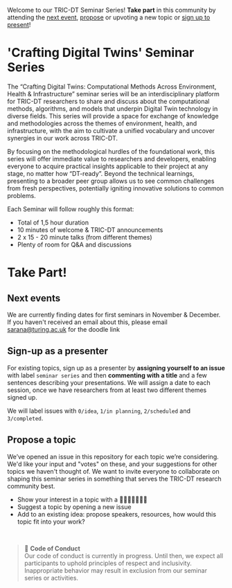 Welcome to our TRIC-DT Seminar Series!
**Take part** in this community by attending the [next event](#next-events), [propose](#propose-a-topic) or upvoting a new topic or [sign up to present](#sign-up-as-a-presenter)!

# 'Crafting Digital Twins' Seminar Series

The “Crafting Digital Twins: Computational Methods Across Environment, Health & Infrastructure” seminar series will be an interdisciplinary platform for TRIC-DT researchers to share and discuss about the computational methods, algorithms, and models that underpin Digital Twin technology in diverse fields. This series will provide a space for exchange of knowledge and methodologies across the themes of environment, health, and infrastructure, with the aim to cultivate a unified vocabulary and uncover synergies in our work across TRIC-DT.

By focusing on the methodological hurdles of the foundational work, this series will offer immediate value to researchers and developers, enabling everyone to acquire practical insights applicable to their project at any stage, no matter how “DT-ready”. Beyond the technical learnings, presenting to a broader peer group allows us to see common challenges from fresh perspectives, potentially igniting innovative solutions to common problems.

Each Seminar will follow roughly this format:
- Total of 1,5 hour duration
- 10 minutes of welcome & TRIC-DT announcements
- 2 x 15 - 20 minute talks (from different themes)
- Plenty of room for Q&A and discussions

# Take Part!

## Next events
We are currently finding dates for first seminars in November & December. If you haven't received an email about this, please email sarana@turing.ac.uk for the doodle link

## Sign-up as a presenter
For existing topics, sign up as a presenter by **assigning yourself to an issue** with label `seminar series` and then **commenting with a title** and a few sentences describing your presentations. We will assign a date to each session, once we have researchers from at least two different themes signed up.

We will label issues with `0/idea`, `1/in planning`, `2/scheduled` and `3/completed`.

## Propose a topic
We’ve opened an issue in this repository for each topic we’re considering. We'd like your input and "votes" on these, and your suggestions for other topics we haven't thought of. We want to invite everyone to collaborate on shaping this seminar series in something that serves the TRIC-DT research community best.

- Show your interest in a topic with a 👍🏼🎉🚀👎🏼😕
- Suggest a topic by opening a new issue
- Add to an existing idea: propose speakers, resources, how would this topic fit into your work?

</br>

> 🚧 **Code of Conduct**  
> Our code of conduct is currently in progress. Until then, we expect all participants to uphold principles of respect and inclusivity. Inappropriate behavior may result in exclusion from our seminar series or activities.

